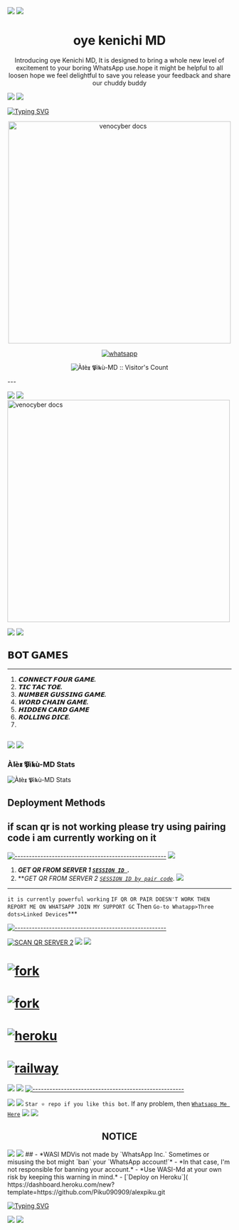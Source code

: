 
<a><img src='https://i.imgur.com/LyHic3i.gif'/></a>
<a><img src='https://i.imgur.com/LyHic3i.gif'/></a>
<h1 align="center"> oye kenichi MD </h1> 
<p align="center"> Introducing oye Kenichi MD, It is designed to bring a whole new level of excitement to your boring WhatsApp use.hope it might be helpful to all loosen hope we feel delightful to save you release your feedback and share our chuddy buddy </p>
<a><img src='https://i.imgur.com/LyHic3i.gif'/></a>
<a><img src='https://i.imgur.com/LyHic3i.gif'/></a>


<a href="https://git.io/typing-svg"><img src="https://readme-typing-svg.demolab.com?font=Fira+Code&pause=1000&random=false&width=435&lines=HELLO+EVERYONE+%F0%9F%A4%A0;MY+NAME+IS+%C3%80%F0%9D%96%91%C3%A8%F0%9D%96%9D+%F0%9D%95%BB%C3%AC%F0%9D%96%90%C3%B9+%F0%9F%A5%B5%F0%9F%92%A6;THANKS+FOR+VISIT+ME%F0%9F%A5%B9+;THANKS+FOR+YOUR+SUPPORT+%F0%9F%AB%82" alt="Typing SVG" /></a>

<p align="center">
  <a href="https://github.com/Piku090909/alexpiku.git">
    <img alt="venocyber docs" height="500" src="https://telegra.ph/file/d4ff21084eb154fdc06d6.jpg">
  </a>
</p>
    
   
   
<p align="center">
  <a href="https://wa.me/+918536881026?text=Hi+Bro--+I+Need+Help.+I+messaged+you+from+À𝖑è𝖝 𝕻ì𝖐ù-md+Repo" target="_blank">
    <img alt="whatsapp" src="https://img.shields.io/badge/ Whatsapp -25D366?style=for-the-badge&logo=whatsapp&logoColor=green" />
 
  <a aria-label="wasi-md is free to use" href="https://github.com/Piku090909/alexpiku.git" target="_blank">
   
  </a>

</p>
<p align="center"><img src="https://profile-counter.glitch.me/{À𝖑è𝖝 𝕻ì𝖐ù}/count.svg" alt="À𝖑è𝖝 𝕻ì𝖐ù-MD :: Visitor's Count" /></p>
---

<a><img src='https://i.imgur.com/LyHic3i.gif'/></a>
<a><img src='https://i.imgur.com/LyHic3i.gif'/></a>
<img alt="venocyber docs" height="500" src="https://telegra.ph/file/eaed26f2abd7965bf4117.jpg">

<a><img src='https://i.imgur.com/LyHic3i.gif'/></a> 
<a><img src='https://i.imgur.com/LyHic3i.gif'/></a>


## 𝗕𝗢𝗧 𝗚𝗔𝗠𝗘𝗦
---
1. ***𝗖𝗢𝗡𝗡𝗘𝗖𝗧 𝗙𝗢𝗨𝗥 𝗚𝗔𝗠𝗘.***
2.  ***𝗧𝗜𝗖 𝗧𝗔𝗖 𝗧𝗢𝗘.***
3.  ***𝗡𝗨𝗠𝗕𝗘𝗥 𝗚𝗨𝗦𝗦𝗜𝗡𝗚 𝗚𝗔𝗠𝗘.***
4.  ***𝗪𝗢𝗥𝗗 𝗖𝗛𝗔𝗜𝗡 𝗚𝗔𝗠𝗘.***
5.  ***𝗛𝗜𝗗𝗗𝗘𝗡 𝗖𝗔𝗥𝗗 𝗚𝗔𝗠𝗘***
6.  ***𝗥𝗢𝗟𝗟𝗜𝗡𝗚 𝗗𝗜𝗖𝗘.***
7.  
##
<a><img src='https://i.imgur.com/LyHic3i.gif'/></a>
<a><img src='https://i.imgur.com/LyHic3i.gif'/></a>
 



<h3>À𝖑è𝖝 𝕻ì𝖐ù-MD Stats</h3>

![À𝖑è𝖝 𝕻ì𝖐ù-MD Stats](https://github-readme-stats.vercel.app/api/pin/?username=piku090909&repo=WASI-MD&show_owner=true&theme=dark)


    
   
## Deployment Methods
if scan qr is not working please try using pairing code i am currently working on it
---
[![-----------------------------------------------------](https://raw.githubusercontent.com/andreasbm/readme/master/assets/lines/colored.png)](#table-of-contents)
<a><img src='https://i.imgur.com/LyHic3i.gif'/></a>
1. ***GET QR FROM SERVER 1 [`SESSION ID `](https://pair-qr-wasi-md.onrender.com).***
2.  ***GET QR FROM SERVER 2 [`SESSION ID by pair code`](https://pair-qr-wasi-md.onrender.com).*
<a><img src='https://i.imgur.com/LyHic3i.gif'/></a>
---
`it is currently powerful working` `IF QR OR PAIR DOESN'T WORK THEN REPORT ME ON WHATSAPP JOIN MY SUPPORT GC`
Then `Go-to Whatapp>Three dots>Linked Devices`***

[![-----------------------------------------------------](https://raw.githubusercontent.com/andreasbm/readme/master/assets/lines/colored.png)](#table-of-contents)

<a href="https://pair-qr-wasi-md.onrender.com"><img title="SCAN QR SERVER 2" src="https://img.shields.io/badge/GET SESSION-h?color=darkblue&style=for-the-badge&logo=msi"></a>
<a><img src='https://i.imgur.com/LyHic3i.gif'/></a>
<a><img src='https://i.imgur.com/LyHic3i.gif'/></a>
  # <a href="https://pair-qr-wasi-md.onrender.com"><img title="fork" src="https://img.shields.io/badge/pair code -h?color=darkblue&style=for-the-badge&logo=msi"></a>

# <a href="https://github.com/wasixd/À𝖑è𝖝 𝕻ì𝖐ù-MD/fork"><img title="fork" src="https://img.shields.io/badge/FORK THIS REPO-h?color=darkblue&style=for-the-badge&logo=msi"></a>
# <a href="https://dashboard.heroku.com/new?template=https://github.com/Piku090909/alexpiku.git"><img title="heroku" src="https://img.shields.io/badge/DEPLOY ON HEROKU-h?color=darkblue&style=for-the-badge&logo=msi"></a>
# <a href="https://railway.app/template/tM2McB?referralCode=v7Xehd"><img title="railway" src="https://img.shields.io/badge/DEPLOY ON RAILWAY-h?color=darkblue&style=for-the-badge&logo=msi"></a>
<a><img src='https://i.imgur.com/LyHic3i.gif'/></a>
<a><img src='https://i.imgur.com/LyHic3i.gif'/></a>
[![-----------------------------------------------------](https://raw.githubusercontent.com/andreasbm/readme/master/assets/lines/colored.png)](#table-of-contents)

<a><img src='https://i.imgur.com/LyHic3i.gif'/></a>
<a><img src='https://i.imgur.com/LyHic3i.gif'/></a>
 `Star ⭐ repo if you like this bot`.
 If any problem, then [`Whatsapp Me Here`](https://wa.me/qr/6GWQJ4TCBLHYI1)
<a><img src='https://i.imgur.com/LyHic3i.gif'/></a>
<a><img src='https://i.imgur.com/LyHic3i.gif'/></a>
<h2 align="center">  NOTICE
</h2>
<a><img src='https://i.imgur.com/LyHic3i.gif'/></a>
<a><img src='https://i.imgur.com/LyHic3i.gif'/></a>
## 
- *WASI MDVis not made by `WhatsApp Inc.` Sometimes or misusing the bot might `ban` your `WhatsApp account!`*
- *In that case, I'm not responsible for banning your account.*
- *Use WASI-Md at your own risk by keeping this warning in mind.*
- [`Deploy on Heroku`]( https://dashboard.heroku.com/new?template=https://github.com/Piku090909/alexpiku.git

[![Typing SVG](https://readme-typing-svg.demolab.com?font=Fira+Code&pause=1000&color=031CFF&background=37ECFF6C&random=true&width=435&lines=I+AM+%C3%80%F0%9D%96%91%C3%A8%F0%9D%96%9D+%F0%9D%95%BB%C3%AC%F0%9D%96%90%C3%B9%F0%9F%A5%B5%F0%9F%92%A6;THANKS;THANKS;THANKS)](https://git.io/typing-svg)

<a><img src='https://i.imgur.com/LyHic3i.gif'/></a>
<a><img src='https://i.imgur.com/LyHic3i.gif'/></a>
